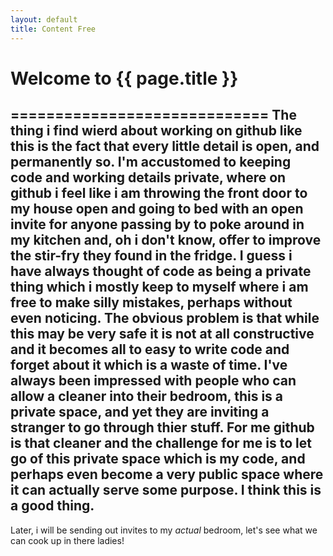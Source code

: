 ```yaml
---
layout: default
title: Content Free
---
```

# Welcome to {{ page.title }}
=============================
The thing i find wierd about working on github like this is the fact that 
every little detail is open, and permanently so. I'm accustomed to keeping
code and working details private, where on github i feel like i am throwing
the front door to my house open and going to bed with an open invite for 
anyone passing by to poke around in my kitchen and, oh i don't know, offer
to improve the stir-fry they found in the fridge. 
I guess i have always thought of code as being a private thing which i
mostly keep to myself where i am free to make silly mistakes, perhaps without
even noticing. The obvious problem is that while this may be very safe it
is not at all constructive and it becomes all to easy to write code and forget
about it which is a waste of time. I've always been impressed with people who
can allow a cleaner into their bedroom, this is a private space, and yet they
are inviting a stranger to go through thier stuff. For me github is that
cleaner and the challenge for me is to let go of this private space which is
my code, and perhaps even become a very public space where it can actually
serve some purpose. I think this is a good thing.
-------
Later, i will be sending out invites to my _actual_ bedroom, let's see what we
can cook up in there ladies!

